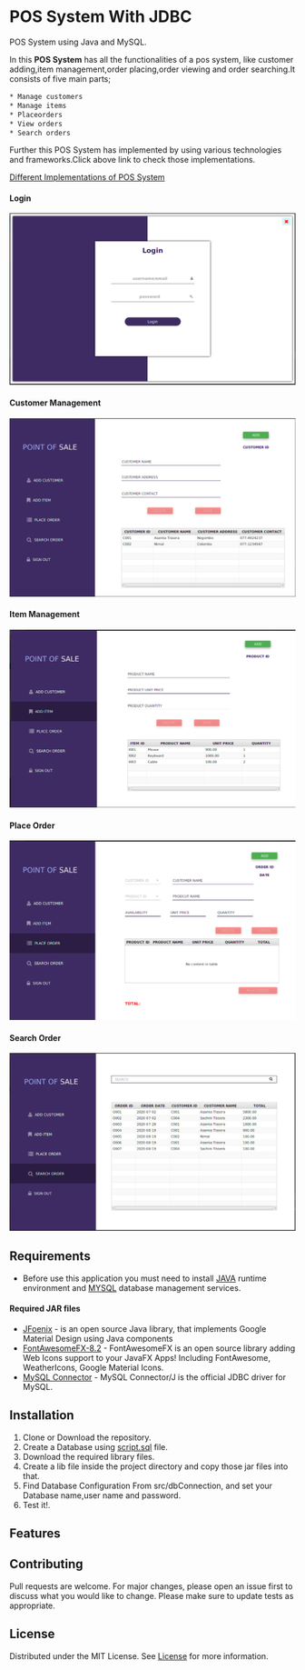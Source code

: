# POS System With JDBC

POS System using Java and MySQL.

In this **POS System** has all the functionalities of a pos system, like customer adding,item management,order placing,order viewing and order searching.It consists of five main parts;

    * Manage customers
    * Manage items
    * Placeorders
    * View orders
    * Search orders

Further this POS System has implemented by using various technologies and frameworks.Click above link to check those implementations.

[Different Implementations of POS System](https://github.com/LawrenceAsanka/Point-of-Sale-System/blob/master/README.md)

#### Login

![login](screenshots/login.png "login")

#### Customer Management

![Customer Mgt](screenshots/customer-management.png "Customer Management")

#### Item Management

![Item Mgt](screenshots/item-management.png "Item Management")

#### Place Order

![Place Order](screenshots/placeorder.png "Place Order")

#### Search Order

![Search Order](screenshots/search-order.png "Search-order")

## Requirements

* Before use this application you must need to install [JAVA](https://www.oracle.com/java/technologies/javase/javase-jdk8-downloads.html) runtime environment and [MYSQL](https://www.mysql.com/) database management services.

#### Required JAR files
* [JFoenix](http://www.jfoenix.com/) - is an open source Java library, that implements Google Material Design using Java components
* [FontAwesomeFX-8.2](https://bitbucket.org/Jerady/fontawesomefx/downloads/) - FontAwesomeFX is an open source library adding Web Icons support to your JavaFX Apps! Including FontAwesome, WeatherIcons, Google Material Icons.
* [MySQL Connector](https://dev.mysql.com/downloads/connector/j/) - MySQL Connector/J is the official JDBC driver for MySQL.

## Installation

 1. Clone or Download the repository.
 2. Create a Database using [script.sql](script.sql) file.
 3. Download the required library files.
 4. Create a lib file inside the project directory and copy those jar files into that.
 5. Find Database Configuration From src/dbConnection, and set your Database name,user name and password.
 6. Test it!.
 
## Features

 
## Contributing
Pull requests are welcome. For major changes, please open an issue first to discuss what you would like to change.
Please make sure to update tests as appropriate.

## License
Distributed under the MIT License. See [License](LICENSE) for more information.


